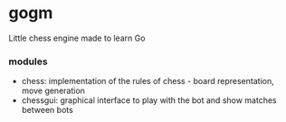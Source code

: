 # gogm
Little chess engine made to learn Go

### modules
- chess: implementation of the rules of chess - board representation, move generation
- chessgui: graphical interface to play with the bot and show matches between bots

